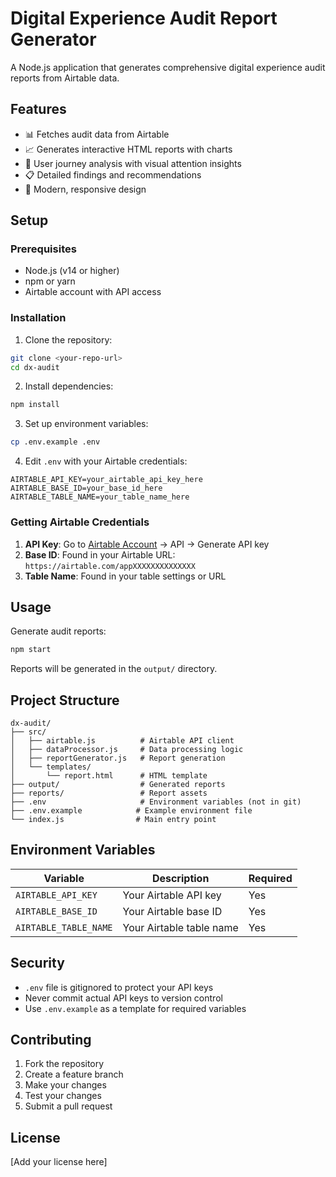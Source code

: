 # Digital Experience Audit Report Generator

A Node.js application that generates comprehensive digital experience audit reports from Airtable data.

## Features

- 📊 Fetches audit data from Airtable
- 📈 Generates interactive HTML reports with charts
- 🎯 User journey analysis with visual attention insights
- 📋 Detailed findings and recommendations
- 🎨 Modern, responsive design

## Setup

### Prerequisites

- Node.js (v14 or higher)
- npm or yarn
- Airtable account with API access

### Installation

1. Clone the repository:
```bash
git clone <your-repo-url>
cd dx-audit
```

2. Install dependencies:
```bash
npm install
```

3. Set up environment variables:
```bash
cp .env.example .env
```

4. Edit `.env` with your Airtable credentials:
```env
AIRTABLE_API_KEY=your_airtable_api_key_here
AIRTABLE_BASE_ID=your_base_id_here
AIRTABLE_TABLE_NAME=your_table_name_here
```

### Getting Airtable Credentials

1. **API Key**: Go to [Airtable Account](https://airtable.com/account) → API → Generate API key
2. **Base ID**: Found in your Airtable URL: `https://airtable.com/appXXXXXXXXXXXXXX`
3. **Table Name**: Found in your table settings or URL

## Usage

Generate audit reports:
```bash
npm start
```

Reports will be generated in the `output/` directory.

## Project Structure

```
dx-audit/
├── src/
│   ├── airtable.js          # Airtable API client
│   ├── dataProcessor.js     # Data processing logic
│   ├── reportGenerator.js   # Report generation
│   └── templates/
│       └── report.html      # HTML template
├── output/                  # Generated reports
├── reports/                 # Report assets
├── .env                     # Environment variables (not in git)
├── .env.example            # Example environment file
└── index.js                # Main entry point
```

## Environment Variables

| Variable | Description | Required |
|----------|-------------|----------|
| `AIRTABLE_API_KEY` | Your Airtable API key | Yes |
| `AIRTABLE_BASE_ID` | Your Airtable base ID | Yes |
| `AIRTABLE_TABLE_NAME` | Your Airtable table name | Yes |

## Security

- `.env` file is gitignored to protect your API keys
- Never commit actual API keys to version control
- Use `.env.example` as a template for required variables

## Contributing

1. Fork the repository
2. Create a feature branch
3. Make your changes
4. Test your changes
5. Submit a pull request

## License

[Add your license here] 